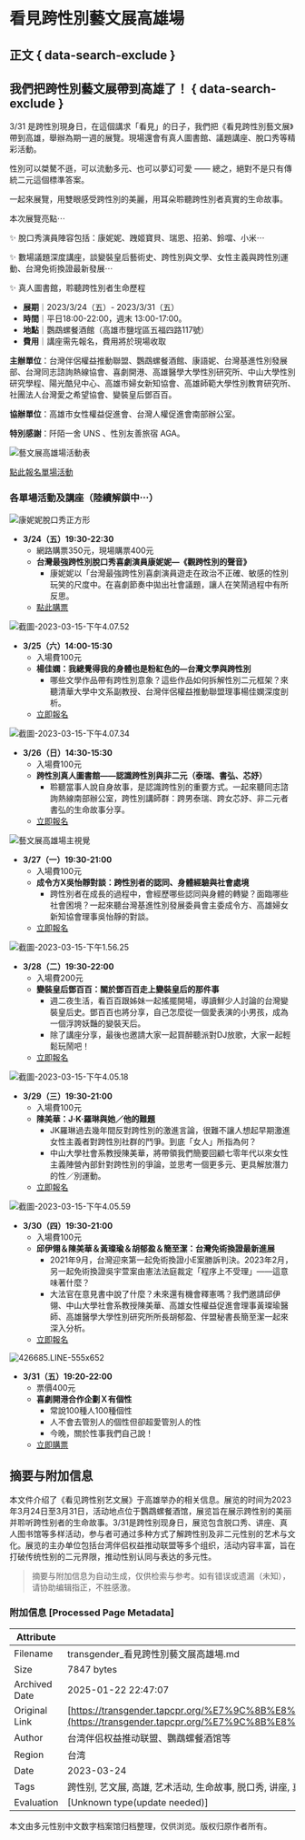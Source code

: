 # 看見跨性別藝文展高雄場

## 正文 { data-search-exclude }


## 我們把跨性別藝文展帶到高雄了！ { data-search-exclude }

3/31 是跨性別現身日，在這個講求「看見」的日子，我們把《看見跨性別藝文展》帶到高雄，舉辦為期一週的展覽。現場還會有真人圖書館、議題講座、脫口秀等精彩活動。

性別可以桀驁不遜，可以流動多元、也可以夢幻可愛 —— 總之，絕對不是只有傳統二元這個標準答案。

一起來展覽，用雙眼感受跨性別的美麗，用耳朵聆聽跨性別者真實的生命故事。

本次展覽亮點⋯

✨ 脫口秀演員陣容包括：康妮妮、跩姬寶貝、瑞恩、招弟、鈴噹、小米⋯

✨ 數場議題深度講座，談變裝皇后藝術史、跨性別與文學、女性主義與跨性別運動、台灣免術換證最新發展⋯

✨ 真人圖書館，聆聽跨性別者生命歷程

- **展期**｜2023/3/24（五）- 2023/3/31（五）
- **時間**｜平日18:00-22:00，週末 13:00-17:00。
- **地點**｜鸚鵡螺餐酒館（高雄市鹽埕區五福四路117號）
- **費用**｜講座需先報名，費用將於現場收取

**主辦單位**：台灣伴侶權益推動聯盟、鸚鵡螺餐酒館、康語妮、台灣基進性別發展部、台灣同志諮詢熱線協會、喜劇開港、高雄醫學大學性別研究所、中山大學性別研究學程、陽光酷兒中心、高雄市婦女新知協會、高雄師範大學性別教育研究所、社團法人台灣愛之希望協會、變裝皇后鄧百百。

**協辦單位**：高雄市女性權益促進會、台灣人權促進會南部辦公室。

**特別感謝**：阡陌一舍 UNS 、性別友善旅宿 AGA。

![藝文展高雄場活動表](https://sp-ao.shortpixel.ai/client/to_webp,q_glossy,ret_img/https://transgender.tapcpr.org/wp-content/uploads/brizy/imgs/藝文展高雄場活動表-09-2-495x647x0x3x495x641x1677927552.png)

[點此報名單場活動](https://forms.gle/zySGfAN4HRh3XZcJ6)

### 各單場活動及講座（陸續解鎖中⋯）

![康妮妮脫口秀正方形](https://sp-ao.shortpixel.ai/client/to_webp,q_glossy,ret_img/https://transgender.tapcpr.org/wp-content/uploads/brizy/imgs/康妮妮脫口秀正方形-07-360x352x0x7x360x338x1677422938.png)

- **3/24（五）19:30-22:30**
  - 網路購票350元，現場購票400元
  - **台灣最強跨性別脫口秀喜劇演員康妮妮—《觀跨性別的聲音》**
    - 康妮妮以「台灣最強跨性別喜劇演員遊走在政治不正確、敏感的性別玩笑的尺度中。在喜劇節奏中拋出社會議題，讓人在笑鬧過程中有所反思。
  - [點此購票](https://www.accupass.com/event/2303030759338581272150?utm_source=ios_accupass&utm_medium=share_2010141637388926871610&utm_campaign=accu_e)

![截圖-2023-03-15-下午4.07.52](https://sp-ao.shortpixel.ai/client/to_webp,q_glossy,ret_img/https://transgender.tapcpr.org/wp-content/uploads/brizy/imgs/截圖-2023-03-15-午後4.07.52-360x359x0x0x360x337x1678867757.png)

- **3/25（六）14:00-15:30**
  - 入場費100元
  - **楊佳嫻：我總覺得我的身體也是粉紅色的—台灣文學與跨性別**
    - 哪些文學作品帶有跨性別意象？這些作品如何拆解性別二元框架？來聽清華大學中文系副教授、台灣伴侶權益推動聯盟理事楊佳嫻深度剖析。
  - [立即報名](https://forms.gle/zySGfAN4HRh3XZcJ6)

![截圖-2023-03-15-下午4.07.34](https://sp-ao.shortpixel.ai/client/to_webp,q_glossy,ret_img/https://transgender.tapcpr.org/wp-content/uploads/brizy/imgs/截圖-2023-03-15-午後4.07.34-361x361x0x0x361x336x1678867794.png)

- **3/26（日）14:30-15:30**
  - 入場費100元
  - **跨性別真人圖書館——認識跨性別與非二元（泰瑞、書弘、芯妤）**
    - 聆聽當事人說自身故事，是認識跨性別的重要方式。一起來聽同志諮詢熱線南部辦公室，跨性別講師群：跨男泰瑞、跨女芯妤、非二元者書弘的生命故事分享。
  - [立即報名](https://forms.gle/zySGfAN4HRh3XZcJ6)

![藝文展高雄場主視覺](https://sp-ao.shortpixel.ai/client/to_webp,q_glossy,ret_img/https://transgender.tapcpr.org/wp-content/uploads/brizy/imgs/藝文展高雄場主視覺-05-360x422x0x34x360x355x1677927650.png)

- **3/27（一）19:30-21:00**
  - 入場費100元
  - **成令方X吳怡靜對談：跨性別者的認同、身體經驗與社會處境**
    - 跨性別者在成長的過程中，會經歷哪些認同與身體的轉變？面臨哪些社會困境？一起來聽台灣基進性別發展委員會主委成令方、高雄婦女新知協會理事吳怡靜的對談。
  - [立即報名](https://forms.gle/zySGfAN4HRh3XZcJ6)

![截圖-2023-03-15-下午1.56.25](https://sp-ao.shortpixel.ai/client/to_webp,q_glossy,ret_img/https://transgender.tapcpr.org/wp-content/uploads/brizy/imgs/截圖-2023-03-15-午後1.56.25-360x366x0x7x360x352x1678867479.png)

- **3/28（二）19:30-22:00**
  - 入場費200元
  - **變裝皇后鄧百百：關於鄧百百走上變裝皇后的那件事**
    - 週二夜生活，看百百跟姊妹一起搖擺開場，導讀鮮少人討論的台灣變裝皇后史。鄧百百也將分享，自己怎麼從一個愛表演的小男孩，成為一個浮誇妖豔的變裝天后。
    - 除了講座分享，最後也邀請大家一起買醉聽派對DJ放歌，大家一起輕鬆玩鬧吧！
  - [立即報名](https://forms.gle/zySGfAN4HRh3XZcJ6)

![截圖-2023-03-15-下午4.05.18](https://sp-ao.shortpixel.ai/client/to_webp,q_glossy,ret_img/https://transgender.tapcpr.org/wp-content/uploads/brizy/imgs/截圖-2023-03-15-午後4.05.18-361x365x0x7x361x351x1678867534.png)

- **3/29（三）19:30-21:00**
  - 入場費100元
  - **陳美華：J·K·羅琳與她／他的難題**
    - JK羅琳過去幾年間反對跨性別的激進言論，很難不讓人想起早期激進女性主義者對跨性別社群的鬥爭。到底「女人」所指為何？
    - 中山大學社會系教授陳美華，將帶領我們簡要回顧七零年代以來女性主義陣營內部針對跨性別的爭論，並思考一個更多元、更具解放潛力的性／別運動。
  - [立即報名](https://forms.gle/zySGfAN4HRh3XZcJ6)

![截圖-2023-03-15-下午4.05.59](https://sp-ao.shortpixel.ai/client/to_webp,q_glossy,ret_img/https://transgender.tapcpr.org/wp-content/uploads/brizy/imgs/截圖-2023-03-15-午後4.05.59-555x552x0x11x555x530x1678867578.png)

- **3/30（四）19:30-21:00**
  - 入場費100元
  - **邱伊翎＆陳美華＆黃璨瑜＆胡郁盈＆簡至潔：台灣免術換證最新進展**
    - 2021年9月，台灣迎來第一起免術換證小E案勝訴判決。2023年2月，另一起免術換證吳宇萱案由憲法法庭裁定「程序上不受理」——這意味著什麼？
    - 大法官在意見書中說了什麼？未來還有機會釋憲嗎？我們邀請邱伊翎、中山大學社會系教授陳美華、高雄女性權益促進會理事黃璨瑜醫師、高雄醫學大學性別研究所所長胡郁盈、伴盟秘書長簡至潔一起來深入分析。
  - [立即報名](https://forms.gle/zySGfAN4HRh3XZcJ6)

![426685.LINE-555x652](https://sp-ao.shortpixel.ai/client/to_webp,q_glossy,ret_img/https://transgender.tapcpr.org/wp-content/uploads/brizy/imgs/426685.LINE_-555x652x0x7x555x534x1678867884.png)

- **3/31（五）19:20-22:00**
  - 票價400元
  - **喜劇開港合作企劃Ｘ有個性**
    - 常說100種人100種個性
    - 人不會去管別人的個性但卻超愛管別人的性
    - 今晚，關於性事我們自己說！
  - [立即購票](https://www.accupass.com/event/2303121552097067064860?utm_source=ios_accupass&utm_medium=share_2010141637388926871610&utm_campaign=accu_e)
<!-- tcd_original_link https://transgender.tapcpr.org/%E7%9C%8B%E8%A6%8B%E8%B7%A8%E6%80%A7%E5%88%A5%E8%97%9D%E6%96%87%E5%B1%95%E9%AB%98%E9%9B%84%E5%A0%B4 -->


## 摘要与附加信息

<!-- tcd_abstract -->
本文件介绍了《看见跨性别艺文展》于高雄举办的相关信息。展览的时间为2023年3月24日至3月31日，活动地点位于鸚鵡螺餐酒馆，展览旨在展示跨性别的美丽并聆听跨性别者的生命故事。3/31是跨性别现身日，展览包含脱口秀、讲座、真人图书馆等多样活动，参与者可通过多种方式了解跨性别及非二元性别的艺术与文化。展览的主办单位包括台湾伴侣权益推动联盟等多个组织，活动内容丰富，旨在打破传统性别的二元界限，推动性别认同与表达的多元性。
<!-- tcd_abstract_end -->

> 摘要与附加信息为自动生成，仅供检索与参考。如有错误或遗漏（未知），请协助编辑指正，不胜感激。

### 附加信息 [Processed Page Metadata]

| Attribute       | Value                                  |
|-----------------|----------------------------------------|
| Filename        | transgender_看見跨性別藝文展高雄場.md                             |
| Size            | 7847 bytes                           |
| Archived Date   | 2025-01-22 22:47:07                             |
| Original Link   | [https://transgender.tapcpr.org/%E7%9C%8B%E8%A6%8B%E8%B7%A8%E6%80%A7%E5%88%A5%E8%97%9D%E6%96%87%E5%B1%95%E9%AB%98%E9%9B%84%E5%A0%B4](https://transgender.tapcpr.org/%E7%9C%8B%E8%A6%8B%E8%B7%A8%E6%80%A7%E5%88%A5%E8%97%9D%E6%96%87%E5%B1%95%E9%AB%98%E9%9B%84%E5%A0%B4)                       |
| Author          | 台湾伴侣权益推动联盟、鸚鵡螺餐酒馆等                               |
| Region          | 台湾                               |
| Date            | 2023-03-24                                 |
| Tags            | 跨性别, 艺文展, 高雄, 艺术活动, 生命故事, 脱口秀, 讲座, 真人图书馆, 性别多元, 文化活动                                 |
| Evaluation            | [Unknown type(update needed)]                                 |
<!-- tcd_table_end -->

本文由多元性别中文数字档案馆归档整理，仅供浏览。版权归原作者所有。
